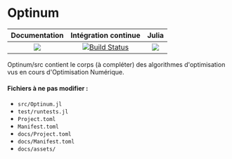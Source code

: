 # Optinum

| **Documentation** | **Intégration continue** | **Julia** |
|:-----------------:|:------------------------:|:----------:|
| [![](https://img.shields.io/badge/docs-dev-blue.svg)](https://mathn7.github.io/Optinum/dev/index) |[![Build Status](https://travis-ci.com/mathn7/Optinum.svg?branch=master)](https://travis-ci.com/mathn7/Optinum)| [![](https://img.shields.io/github/v/release/JuliaLang/julia.svg)](https://docs.julialang.org) |

Optinum/src contient le corps (à compléter) des algorithmes d'optimisation vus en cours d'Optimisation Numérique.
#### Fichiers à ne pas modifier : 
   * `src/Optinum.jl`
   * `test/runtests.jl`
   * `Project.toml`
   * `Manifest.toml`
   * `docs/Project.toml`
   * `docs/Manifest.toml`
   * `docs/assets/`
